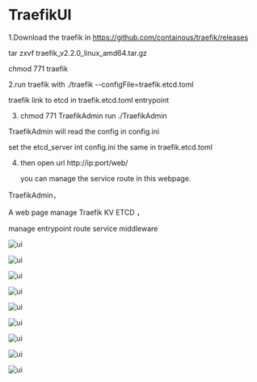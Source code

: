 # TraefikUI
1.Download  the traefik in https://github.com/containous/traefik/releases

  tar zxvf traefik_v2.2.0_linux_amd64.tar.gz 
  
  chmod 771 traefik
  
2.run traefik with  ./traefik --configFile=traefik.etcd.toml

  traefik link to etcd in traefik.etcd.toml entrypoint
  
3. chmod 771 TraefikAdmin     run  ./TraefikAdmin   

 TraefikAdmin will read the config in config.ini
 
 set the etcd_server int config.ini the same in traefik.etcd.toml
 
4. then open url http://ip:port/web/

   you can manage the service route in this webpage.
 

TraefikAdmin，

A web page manage Traefik KV ETCD ，

manage entrypoint route service middleware


![ui](https://github.com/zzxap/TraefikUI/blob/master/images/8.PNG)

![ui](https://github.com/zzxap/TraefikUI/blob/master/images/9.PNG)

![ui](https://github.com/zzxap/TraefikUI/blob/master/images/1.PNG)

![ui](https://github.com/zzxap/TraefikUI/blob/master/images/2.PNG)

![ui](https://github.com/zzxap/TraefikUI/blob/master/images/3.PNG)

![ui](https://github.com/zzxap/TraefikUI/blob/master/images/4.PNG)

![ui](https://github.com/zzxap/TraefikUI/blob/master/images/5.PNG)

![ui](https://github.com/zzxap/TraefikUI/blob/master/images/6.PNG)

![ui](https://github.com/zzxap/TraefikUI/blob/master/images/7.PNG)





